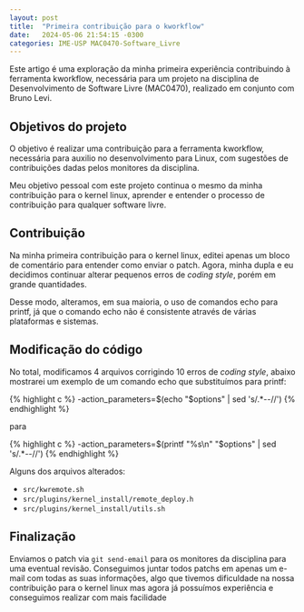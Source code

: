 ```yaml
---
layout: post
title:  "Primeira contribuição para o kworkflow"
date:   2024-05-06 21:54:15 -0300
categories: IME-USP MAC0470-Software_Livre
---
```

Este artigo é uma exploração da minha primeira experiência contribuindo à ferramenta kworkflow, necessária para um projeto na disciplina de Desenvolvimento de Software Livre (MAC0470), realizado em conjunto com Bruno Levi.

## Objetivos do projeto
O objetivo é realizar uma contribuição para a ferramenta kworkflow, necessária para auxilio no desenvolvimento para Linux, com sugestões de contribuições dadas pelos monitores da disciplina.

Meu objetivo pessoal com este projeto continua o mesmo da minha contribuição para o kernel linux, aprender e entender o processo de contribuição para qualquer software livre.

## Contribuição
Na minha primeira contribuição para o kernel linux, editei apenas um bloco de comentário para entender como enviar o patch. Agora, minha dupla e eu decidimos continuar alterar pequenos erros de *coding style*, porém em grande quantidades.

Desse modo, alteramos, em sua maioria, o uso de comandos echo para printf, já que o comando echo não é consistente através de várias plataformas e sistemas.

## Modificação do código

No total, modificamos 4 arquivos corrigindo 10 erros de *coding style*, abaixo mostrarei um exemplo de um comando echo que substituímos para printf:

{% highlight c %}
    -action_parameters=$(echo "$options" | sed 's/.*--//')
{% endhighlight %}

para

{% highlight c %}
    -action_parameters=$(printf "%s\n" "$options" | sed 's/.*--//')
{% endhighlight %}

Alguns dos arquivos alterados:
- `src/kwremote.sh`
- `src/plugins/kernel_install/remote_deploy.h`
- `src/plugins/kernel_install/utils.sh`

## Finalização

Enviamos o patch via `git send-email` para os monitores da disciplina para uma eventual revisão. Conseguimos juntar todos patchs em apenas um e-mail com todas as suas informações, algo que tivemos dificuldade na nossa contribuição para o kernel linux mas agora já possuímos experiência e conseguimos realizar com mais facilidade
